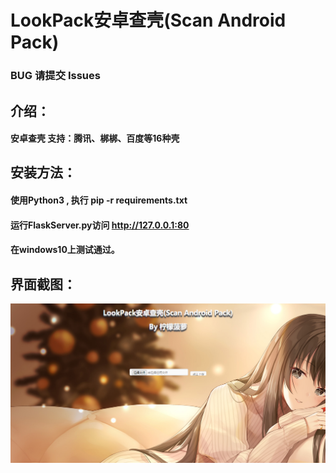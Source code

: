 # LookPack安卓查壳(Scan Android Pack)

### BUG 请提交 Issues

## 介绍： 

#### 安卓查壳  支持：腾讯、梆梆、百度等16种壳

## 安装方法：

#### 使用Python3 , 执行 pip -r requirements.txt   
#### 运行FlaskServer.py访问 http://127.0.0.1:80
#### 在windows10上测试通过。

## 界面截图：

![image](./pics/jiemian.png)
